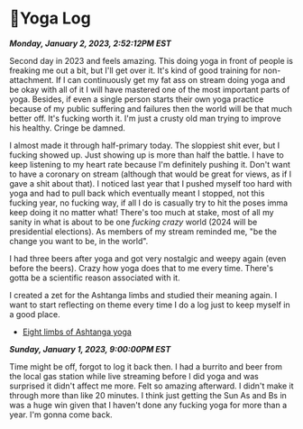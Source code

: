 # 🧘Yoga Log

***Monday, January 2, 2023, 2:52:12PM EST***

Second day in 2023 and feels amazing. This doing yoga in front of people is freaking me out a bit, but I'll get over it. It's kind of good training for non-attachment. If I can continuously get my fat ass on stream doing yoga and be okay with all of it I will have mastered one of the most important parts of yoga. Besides, if even a single person starts their own yoga practice because of my public suffering and failures then the world will be that much better off. It's fucking worth it. I'm just a crusty old man trying to improve his healthy. Cringe be damned.

I almost made it through half-primary today. The sloppiest shit ever, but I fucking showed up. Just showing up is more than half the battle. I have to keep listening to my heart rate because I'm definitely pushing it. Don't want to have a coronary on stream (although that would be great for views, as if I gave a shit about that). I noticed last year that I pushed myself too hard with yoga and had to pull back which eventually meant I stopped, not this fucking year, no fucking way, if all I do is casually try to hit the poses imma keep doing it no matter what! There's too much at stake, most of all my sanity in what is about to be one *fucking crazy* world (2024 will be presidential elections). As members of my stream reminded me, "be the change you want to be, in the world".

I had three beers after yoga and got very nostalgic and weepy again (even before the beers). Crazy how yoga does that to me every time. There's gotta be a scientific reason associated with it.

I created a zet for the Ashtanga limbs and studied their meaning again. I want to start reflecting on theme every time I do a log just to keep myself in a good place.

* [Eight limbs of Ashtanga yoga](../1911)

***Sunday, January 1, 2023, 9:00:00PM EST***

Time might be off, forgot to log it back then. I had a burrito and beer from the local gas station while live streaming before I did yoga and was surprised it didn't affect me more. Felt so amazing afterward. I didn't make it through more than like 20 minutes. I think just getting the Sun As and Bs in was a huge win given that I haven't done any fucking yoga for more than a year. I'm gonna come back.
